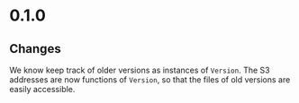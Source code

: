 # 0.1.0

## Changes

We know keep track of older versions as instances of `Version`. The S3 addresses are now functions of `Version`, so that the files of old versions are easily accessible.
